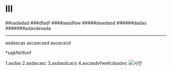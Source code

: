 # lll       
##sadadad
###dfadf
####aasdfew
#####dawdasd
######dadas
#######adasdesada




--- 
asdascas
ascascasd
ascacscd


*sajkfkhfonf


1.asdas
2.asdacasc
3.asdasdcacs
4.ascasdvfwefcdsadvc
![사진](http://cfile8.uf.tistory.com/image/221220495655AFA724FCF4)

